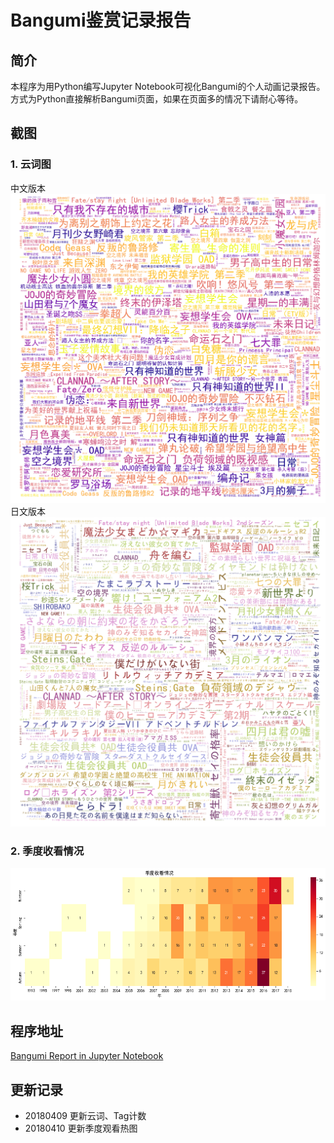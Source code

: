 # Bangumi鉴赏记录报告

## 简介
本程序为用Python编写Jupyter Notebook可视化Bangumi的个人动画记录报告。方式为Python直接解析Bangumi页面，如果在页面多的情况下请耐心等待。

## 截图
### 1. 云词图
中文版本
![Anime Title in Chinese](https://github.com/swsoyee/bangumi-report/blob/master/WordCloudChinese.png)
日文版本
![Anime Title in Japanese](https://github.com/swsoyee/bangumi-report/blob/master/WordCloudJapanese.png)  
### 2. 季度收看情况
![Anime Count by Season](https://github.com/swsoyee/bangumi-report/blob/master/AnimeTagCountBySeason.png)  
## 程序地址
[Bangumi Report in Jupyter Notebook](https://github.com/swsoyee/bangumi-report/blob/master/Bangumi%20Report.ipynb)

## 更新记录
- 20180409 更新云词、Tag计数
- 20180410 更新季度观看热图  
